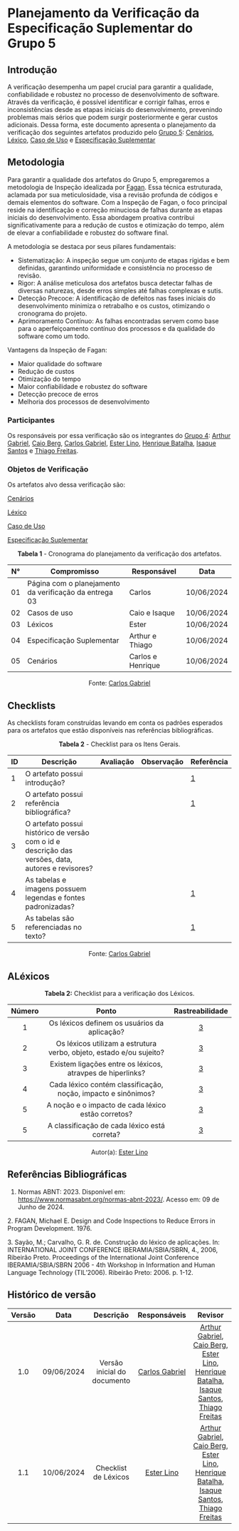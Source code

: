 # Planejamento da Verificação da Especificação Suplementar do Grupo 5

## Introdução

A verificação desempenha um papel crucial para garantir a qualidade, confiabilidade e robustez no processo de desenvolvimento de software. Através da verificação, é possível identificar e corrigir falhas, erros e inconsistências desde as etapas iniciais do desenvolvimento, prevenindo problemas mais sérios que podem surgir posteriormente e gerar custos adicionais. Dessa forma, este documento apresenta o planejamento da verificação dos seguintes artefatos produzido pelo [Grupo 5](https://github.com/Requisitos-de-Software/2024.1-Sinesp_Cidadao): [Cenários](https://github.com/Requisitos-de-Software/2024.1-Sinesp_Cidadao/blob/main/docs/Modelagem/Cenarios.md), [Léxico](https://github.com/Requisitos-de-Software/2024.1-Sinesp_Cidadao/blob/main/docs/Modelagem/Lexico.md), [Caso de Uso](https://github.com/Requisitos-de-Software/2024.1-Sinesp_Cidadao/blob/main/docs/Modelagem/Casos_De_uso.md) e [Especificação Suplementar](https://github.com/Requisitos-de-Software/2024.1-Sinesp_Cidadao/blob/main/docs/Modelagem/especificacao_suplementar.md) 


## Metodologia

Para garantir a qualidade dos artefatos do Grupo 5, empregaremos a metodologia de Inspeção idealizada por [Fagan](#ancora2). Essa técnica estruturada, aclamada por sua meticulosidade, visa a revisão profunda de códigos e demais elementos do software. Com a Inspeção de Fagan, o foco principal reside na identificação e correção minuciosa de falhas durante as etapas iniciais do desenvolvimento. Essa abordagem proativa contribui significativamente para a redução de custos e otimização do tempo, além de elevar a confiabilidade e robustez do software final.

A metodologia se destaca por seus pilares fundamentais:

- Sistematização: A inspeção segue um conjunto de etapas rígidas e bem definidas, garantindo uniformidade e consistência no processo de revisão.
- Rigor: A análise meticulosa dos artefatos busca detectar falhas de diversas naturezas, desde erros simples até falhas complexas e sutis.
- Detecção Precoce: A identificação de defeitos nas fases iniciais do desenvolvimento minimiza o retrabalho e os custos, otimizando o cronograma do projeto.
- Aprimoramento Contínuo: As falhas encontradas servem como base para o aperfeiçoamento contínuo dos processos e da qualidade do software como um todo.

Vantagens da Inspeção de Fagan:

- Maior qualidade do software
- Redução de custos
- Otimização do tempo
- Maior confiabilidade e robustez do software
- Detecção precoce de erros
- Melhoria dos processos de desenvolvimento


### Participantes

Os responsáveis por essa verificação são os integrantes do [Grupo 4](https://github.com/Requisitos-de-Software/2024.1-Gov.br): [Arthur Gabriel](https://github.com/ArthurGabrieel), [Caio Berg](https://github.com/Caio-bergbjj), [Carlos Gabriel](https://github.com/TheCarlosRamos), [Ester Lino](https://github.com/esteerlino), [Henrique Batalha](https://github.com/HeBatalha), [Isaque Santos](https://github.com/IsaqueSH) e [Thiago Freitas](https://github.com/thiagorfreitas).

### Objetos de Verificação

Os artefatos alvo dessa verificação são:

[Cenários](https://github.com/Requisitos-de-Software/2024.1-Sinesp_Cidadao/blob/main/docs/Modelagem/Cenarios.md)
 
[Léxico](https://github.com/Requisitos-de-Software/2024.1-Sinesp_Cidadao/blob/main/docs/Modelagem/Lexico.md)

[Caso de Uso](https://github.com/Requisitos-de-Software/2024.1-Sinesp_Cidadao/blob/main/docs/Modelagem/Casos_De_uso.md) 

[Especificação Suplementar](https://github.com/Requisitos-de-Software/2024.1-Sinesp_Cidadao/blob/main/docs/Modelagem/especificacao_suplementar.md) 



<center>

**Tabela 1** - Cronograma do planejamento da verificação dos artefatos.

| N°  | Compromisso                                           | Responsável             | Data       |
| --- | ----------------------------------------------------- | ----------------------- | ---------- |
| 01  | Página com o planejamento da verificação da entrega 03| Carlos                  | 10/06/2024 |
| 02  | Casos de uso                                          | Caio e Isaque           | 10/06/2024 |
| 03  | Léxicos                                               | Ester                   | 10/06/2024 |
| 04  | Especificação Suplementar                             | Arthur e Thiago         | 10/06/2024 |
| 05  | Cenários                                              | Carlos e Henrique       | 10/06/2024 |


Fonte: [Carlos Gabriel](https://github.com/TheCarlosRamos)

</center>

## Checklists

As checklists foram construídas levando em conta os padrões esperados para os artefatos que estão disponíveis nas referências bibliográficas.

<center>

**Tabela 2** - Checklist para os Itens Gerais.




| ID  | Descrição                                                                                              | Avaliação | Observação | Referência |
| --- | ------------------------------------------------------------------------------------------------------ | --------- | ----------- | ---------- |
| 1   | O artefato possui introdução?                                                                          |           |             |[1](#ancora1)|
| 2   | O artefato possui referência bibliográfica?                                                            |           |             |[1](#ancora1)|
| 3   | O artefato possui histórico de versão com o id e descrição das versões, data, autores e revisores?     |           |             |            |
| 4   | As tabelas e imagens possuem legendas e fontes padronizadas?                                           |           |             |[1](#ancora1)|
| 5   | As tabelas são referenciadas no texto?                                                                 |           |             |[1](#ancora1)|


Fonte: [Carlos Gabriel](https://github.com/TheCarlosRamos)

</center>

## ALéxicos

<font><p style="text-align: center">**Tabela 2:** Checklist para a verificação dos Léxicos.</p></font>

| Número | Ponto | Rastreabilidade |
| :----: | :---: | :-------------: |
| 1 | Os léxicos definem os usuários da aplicação? | [3](#ref3) |
| 2 | Os léxicos utilizam a estrutura verbo, objeto, estado e/ou sujeito? | [3](#ref3) |
| 3 | Existem ligações entre os léxicos, atravpes de hiperlinks?| [3](#ref3) |
| 4 | Cada léxico contém classificação, noção, impacto e sinônimos? | [3](#ref3) |
| 5 | A noção e o impacto de cada léxico estão corretos? | [3](#ref3) |
| 5 | A classificação de cada léxico está correta? | [3](#ref3) |

<div align="center">Autor(a): <a href="https://github.com/esteerlino">Ester Lino</a></div>

## Referências Bibliográficas

<a id="ref1"></a>
1. Normas ABNT: 2023. Disponível em: <a href="https://www.normasabnt.org/normas-abnt-2023/">https://www.normasabnt.org/normas-abnt-2023/</a>. Acesso em: 09 de Junho de 2024.

<a id="ref2"></a>
2. FAGAN, Michael E. Design and Code Inspections to Reduce Errors in Program Development. 1976.

<a id="ref3"></a>
3. Sayão, M.; Carvalho, G. R. de. Construção do léxico de aplicações. In: INTERNATIONAL JOINT CONFERENCE IBERAMIA/SBIA/SBRN, 4., 2006, Ribeirão Preto. Proceedings of the International Joint Conference IBERAMIA/SBIA/SBRN 2006 - 4th Workshop in Information and Human Language Technology (TIL’2006). Ribeirão Preto: 2006. p. 1-12.

## Histórico de versão

| Versão | Data | Descrição | Responsáveis | Revisor |
| :----: | :--: | :-----------------------------------------------------: | :----------------------------------------------------------------------------------------------: | :----------------------------------------------: |
|  1.0   | 09/06/2024 | Versão inicial do documento  | [Carlos Gabriel](https://github.com/TheCarlosRamos) | [Arthur Gabriel](ArthurGabrieel), [Caio Berg](https://github.com/Caio-bergbjj), [Ester Lino](https://github.com/esteerlino), [Henrique Batalha](https://github.com/HeBatalha), [Isaque Santos](https://github.com/IsaqueSH), [Thiago Freitas](https://github.com/thiagorfreitas)  |
|  1.1  | 10/06/2024 | Checklist de Léxicos  | [Ester Lino](https://github.com/esteerlino) | [Arthur Gabriel](ArthurGabrieel), [Caio Berg](https://github.com/Caio-bergbjj), [Ester Lino](https://github.com/esteerlino), [Henrique Batalha](https://github.com/HeBatalha), [Isaque Santos](https://github.com/IsaqueSH), [Thiago Freitas](https://github.com/thiagorfreitas)  |

